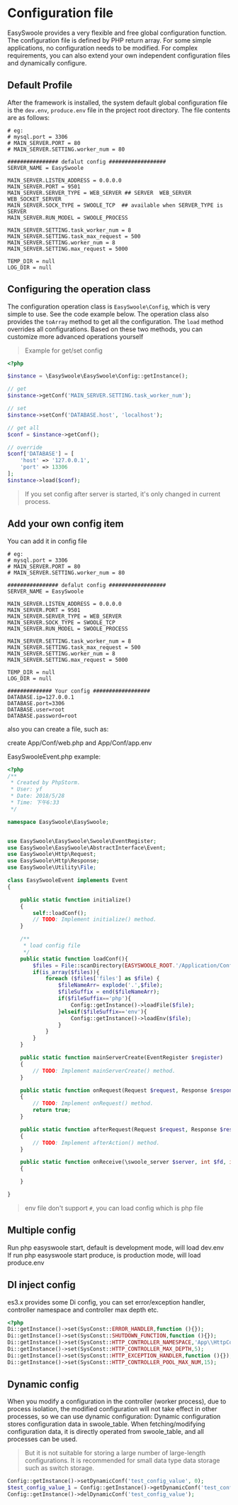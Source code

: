 # Configuration file

EasySwoole provides a very flexible and free global configuration function. The configuration file is defined by PHP return array. For some simple applications, no configuration needs to be modified. For complex requirements, you can also extend your own independent configuration files and dynamically configure.

## Default Profile

After the framework is installed, the system default global configuration file is the `dev.env`, `produce.env` file in the project root directory.
The file contents are as follows:

```env
# eg:
# mysql.port = 3306
# MAIN_SERVER.PORT = 80
# MAIN_SERVER.SETTING.worker_num = 80

################ defalut config ##################
SERVER_NAME = EasySwoole

MAIN_SERVER.LISTEN_ADDRESS = 0.0.0.0
MAIN_SERVER.PORT = 9501
MAIN_SERVER.SERVER_TYPE = WEB_SERVER ## SERVER  WEB_SERVER WEB_SOCKET_SERVER
MAIN_SERVER.SOCK_TYPE = SWOOLE_TCP  ## available when SERVER_TYPE is SERVER
MAIN_SERVER.RUN_MODEL = SWOOLE_PROCESS

MAIN_SERVER.SETTING.task_worker_num = 8
MAIN_SERVER.SETTING.task_max_request = 500
MAIN_SERVER.SETTING.worker_num = 8
MAIN_SERVER.SETTING.max_request = 5000

TEMP_DIR = null
LOG_DIR = null
```

## Configuring the operation class

The configuration operation class is `EasySwoole\Config`, which is very simple to use. See the code example below. The operation class also provides the `toArray` method to get all the configuration. The `load` method overrides all configurations. Based on these two methods, you can customize more advanced operations yourself

> Example for get/set config

```php
<?php

$instance = \EasySwoole\EasySwoole\Config::getInstance();

// get
$instance->getConf('MAIN_SERVER.SETTING.task_worker_num');

// set
$instance->setConf('DATABASE.host', 'localhost');

// get all
$conf = $instance->getConf();

// override
$conf['DATABASE'] = [
    'host' => '127.0.0.1',
    'port' => 13306
];
$instance->load($conf);
```

> If you set config after server is started, it's only changed in current process.

## Add your own config item

You can add it in config file

```env
# eg:
# mysql.port = 3306
# MAIN_SERVER.PORT = 80
# MAIN_SERVER.SETTING.worker_num = 80

################ defalut config ##################
SERVER_NAME = EasySwoole

MAIN_SERVER.LISTEN_ADDRESS = 0.0.0.0
MAIN_SERVER.PORT = 9501
MAIN_SERVER.SERVER_TYPE = WEB_SERVER
MAIN_SERVER.SOCK_TYPE = SWOOLE_TCP
MAIN_SERVER.RUN_MODEL = SWOOLE_PROCESS

MAIN_SERVER.SETTING.task_worker_num = 8
MAIN_SERVER.SETTING.task_max_request = 500
MAIN_SERVER.SETTING.worker_num = 8
MAIN_SERVER.SETTING.max_request = 5000

TEMP_DIR = null
LOG_DIR = null

############## Your config ##################
DATABASE.ip=127.0.0.1
DATABASE.port=3306
DATABASE.user=root
DATABASE.password=root

```

also you can create a file, such as:

create App/Conf/web.php and App/Conf/app.env  

EasySwooleEvent.php example:  
```php
<?php
/**
 * Created by PhpStorm.
 * User: yf
 * Date: 2018/5/28
 * Time: 下午6:33
 */

namespace EasySwoole\EasySwoole;


use EasySwoole\EasySwoole\Swoole\EventRegister;
use EasySwoole\EasySwoole\AbstractInterface\Event;
use EasySwoole\Http\Request;
use EasySwoole\Http\Response;
use EasySwoole\Utility\File;

class EasySwooleEvent implements Event
{

    public static function initialize()
    {
        self::loadConf();
        // TODO: Implement initialize() method.
    }

    /**
     * load config file
     */
    public static function loadConf(){
        $files = File::scanDirectory(EASYSWOOLE_ROOT.'/Application/Config');
        if(is_array($files)){
            foreach ($files['files'] as $file) {
                $fileNameArr= explode('.',$file);
                $fileSuffix = end($fileNameArr);
                if($fileSuffix=='php'){
                    Config::getInstance()->loadFile($file);
                }elseif($fileSuffix=='env'){
                    Config::getInstance()->loadEnv($file);
                }
            }
        }
    }

    public static function mainServerCreate(EventRegister $register)
    {
        // TODO: Implement mainServerCreate() method.
    }

    public static function onRequest(Request $request, Response $response): bool
    {
        // TODO: Implement onRequest() method.
        return true;
    }

    public static function afterRequest(Request $request, Response $response): void
    {
        // TODO: Implement afterAction() method.
    }

    public static function onReceive(\swoole_server $server, int $fd, int $reactor_id, string $data):void
    {

    }

}
```
>env file don't support `#`, you can load config which is php file

## Multiple config
Run php easyswoole start, default is development mode, will load dev.env  
If run php easyswoole start produce, is production mode, will load produce.env
 

## DI inject config
es3.x provides some Di config, you can set error/exception handler, controller namespace and controller max depth etc.
```php
<?php
Di::getInstance()->set(SysConst::ERROR_HANDLER,function (){});
Di::getInstance()->set(SysConst::SHUTDOWN_FUNCTION,function (){});
Di::getInstance()->set(SysConst::HTTP_CONTROLLER_NAMESPACE,'App\\HttpController\\');
Di::getInstance()->set(SysConst::HTTP_CONTROLLER_MAX_DEPTH,5);
Di::getInstance()->set(SysConst::HTTP_EXCEPTION_HANDLER,function (){});
Di::getInstance()->set(SysConst::HTTP_CONTROLLER_POOL_MAX_NUM,15);
```

## Dynamic config
When you modify a configuration in the controller (worker process), due to process isolation, the modified configuration will not take effect in other processes, so we can use dynamic configuration:
Dynamic configuration stores configuration data in swoole_table. When fetching/modifying configuration data, it is directly operated from swoole_table, and all processes can be used.
>But it is not suitable for storing a large number of large-length configurations. It is recommended for small data type data storage such as switch storage.

```php
Config::getInstance()->setDynamicConf('test_config_value', 0);
$test_config_value_1 = Config::getInstance()->getDynamicConf('test_config_value');
Config::getInstance()->delDynamicConf('test_config_value');
```
